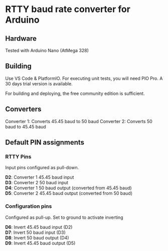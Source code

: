 # RTTY baud rate converter for Arduino

## Hardware
Tested with Arduino Nano (AtMega 328)

## Building
Use VS Code & PlatformIO. For executing unit tests, you will need PIO Pro. A 30 days trial version is available.

For building and deploying, the free community edition is sufficient.

## Converters

Converter 1: Converts 45.45 baud to 50 baud
Converter 2: Converts 50 baud to 45.45 baud

## Default PIN assignments

### RTTY Pins
Input pins configured as pull-down.

**D2**: Converter 1 45.45 baud input<br>
**D3**: Converter 2 50 baud input<br>
**D4**: Converter 1 50 baud output (converted from 45.45 baud)<br>
**D5**: Converter 2 45.45 baud output (converted from 50 baud)<br>

### Configuration pins
Configured as pull-up. Set to ground to activate inverting

**D6**: Invert 45.45 baud input (D2)<br>
**D7**: Invert 50 baud input (D3)<br>
**D8**: Invert 50 baud output (D4)<br>
**D9**: Invert 45.45 baud output (D5)<br>

